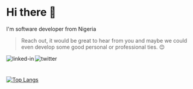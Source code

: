 # Hi there 👋
I'm software developer from Nigeria

 > Reach out, it would be great to hear from you and maybe we could even develop some good personal or professional ties. 😊

 [<img align="left" alt="linked-in" src="https://img.shields.io/badge/linkedin-%230077B5.svg?&style=for-the-badge&logo=linkedin&logoColor=white" />](www.linkedin.com/in/muiz-ogundiran-27a0aa204)[<img align="left" alt="twitter" src="https://img.shields.io/badge/twitter-%231DA1F2.svg?&style=for-the-badge&logo=twitter&logoColor=white" />](https://twitter.com/OgundiranMuiz?s=09)
<br />
#

<!-- [![Muiz's GitHub stats](https://github-readme-stats.vercel.app/api?username=muizogundiran&count_private=true&show_icons=true&theme=highcontrast&hide_rank=false&hide_border=true)]()  -->
[![Top Langs](https://github-readme-stats.vercel.app/api/top-langs/?username=muizogundiran&hide=php&count_private=true&show_icons=true&theme=highcontrast&hide_rank=false&hide_border=true)]()

<!-- [![Muiz's Spotify](https://spotify-github-profile.vercel.app/api/view.svg?uid=a56oe5ptg7bzx7nq12fyolbni&cover_image=true&theme=novatorem&bar_color=C2CB12&bar_color_cover=false)](https://spotify-github-profile.vercel.app/api/view.svg?uid=a56oe5ptg7bzx7nq12fyolbni&redirect=true)  -->

